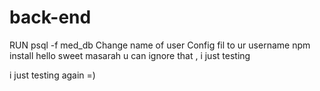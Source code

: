 # back-end

RUN psql -f med_db
Change name of user  Config fil to ur username 
npm install 
hello sweet masarah 
u can ignore that , i just testing

i just testing again =)